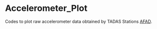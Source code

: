 # Accelerometer_Plot

Codes to plot raw accelerometer data obtained by TADAS Stations [AFAD](https://tadas.afad.gov.tr/map).